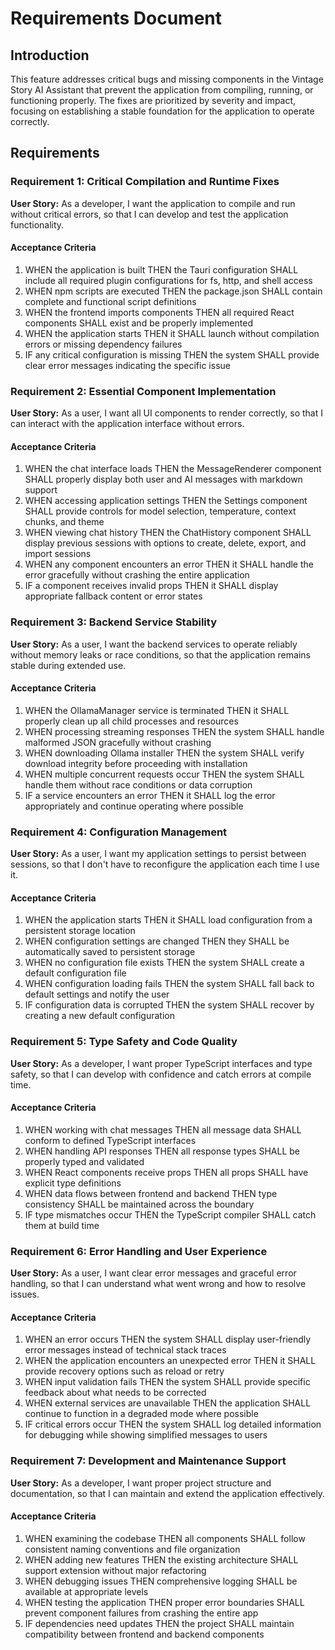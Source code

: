# Requirements Document

## Introduction

This feature addresses critical bugs and missing components in the Vintage Story AI Assistant that prevent the application from compiling, running, or functioning properly. The fixes are prioritized by severity and impact, focusing on establishing a stable foundation for the application to operate correctly.

## Requirements

### Requirement 1: Critical Compilation and Runtime Fixes

**User Story:** As a developer, I want the application to compile and run without critical errors, so that I can develop and test the application functionality.

#### Acceptance Criteria

1. WHEN the application is built THEN the Tauri configuration SHALL include all required plugin configurations for fs, http, and shell access
2. WHEN npm scripts are executed THEN the package.json SHALL contain complete and functional script definitions
3. WHEN the frontend imports components THEN all required React components SHALL exist and be properly implemented
4. WHEN the application starts THEN it SHALL launch without compilation errors or missing dependency failures
5. IF any critical configuration is missing THEN the system SHALL provide clear error messages indicating the specific issue

### Requirement 2: Essential Component Implementation

**User Story:** As a user, I want all UI components to render correctly, so that I can interact with the application interface without errors.

#### Acceptance Criteria

1. WHEN the chat interface loads THEN the MessageRenderer component SHALL properly display both user and AI messages with markdown support
2. WHEN accessing application settings THEN the Settings component SHALL provide controls for model selection, temperature, context chunks, and theme
3. WHEN viewing chat history THEN the ChatHistory component SHALL display previous sessions with options to create, delete, export, and import sessions
4. WHEN any component encounters an error THEN it SHALL handle the error gracefully without crashing the entire application
5. IF a component receives invalid props THEN it SHALL display appropriate fallback content or error states

### Requirement 3: Backend Service Stability

**User Story:** As a user, I want the backend services to operate reliably without memory leaks or race conditions, so that the application remains stable during extended use.

#### Acceptance Criteria

1. WHEN the OllamaManager service is terminated THEN it SHALL properly clean up all child processes and resources
2. WHEN processing streaming responses THEN the system SHALL handle malformed JSON gracefully without crashing
3. WHEN downloading Ollama installer THEN the system SHALL verify download integrity before proceeding with installation
4. WHEN multiple concurrent requests occur THEN the system SHALL handle them without race conditions or data corruption
5. IF a service encounters an error THEN it SHALL log the error appropriately and continue operating where possible

### Requirement 4: Configuration Management

**User Story:** As a user, I want my application settings to persist between sessions, so that I don't have to reconfigure the application each time I use it.

#### Acceptance Criteria

1. WHEN the application starts THEN it SHALL load configuration from a persistent storage location
2. WHEN configuration settings are changed THEN they SHALL be automatically saved to persistent storage
3. WHEN no configuration file exists THEN the system SHALL create a default configuration file
4. WHEN configuration loading fails THEN the system SHALL fall back to default settings and notify the user
5. IF configuration data is corrupted THEN the system SHALL recover by creating a new default configuration

### Requirement 5: Type Safety and Code Quality

**User Story:** As a developer, I want proper TypeScript interfaces and type safety, so that I can develop with confidence and catch errors at compile time.

#### Acceptance Criteria

1. WHEN working with chat messages THEN all message data SHALL conform to defined TypeScript interfaces
2. WHEN handling API responses THEN all response types SHALL be properly typed and validated
3. WHEN React components receive props THEN all props SHALL have explicit type definitions
4. WHEN data flows between frontend and backend THEN type consistency SHALL be maintained across the boundary
5. IF type mismatches occur THEN the TypeScript compiler SHALL catch them at build time

### Requirement 6: Error Handling and User Experience

**User Story:** As a user, I want clear error messages and graceful error handling, so that I can understand what went wrong and how to resolve issues.

#### Acceptance Criteria

1. WHEN an error occurs THEN the system SHALL display user-friendly error messages instead of technical stack traces
2. WHEN the application encounters an unexpected error THEN it SHALL provide recovery options such as reload or retry
3. WHEN input validation fails THEN the system SHALL provide specific feedback about what needs to be corrected
4. WHEN external services are unavailable THEN the application SHALL continue to function in a degraded mode where possible
5. IF critical errors occur THEN the system SHALL log detailed information for debugging while showing simplified messages to users

### Requirement 7: Development and Maintenance Support

**User Story:** As a developer, I want proper project structure and documentation, so that I can maintain and extend the application effectively.

#### Acceptance Criteria

1. WHEN examining the codebase THEN all components SHALL follow consistent naming conventions and file organization
2. WHEN adding new features THEN the existing architecture SHALL support extension without major refactoring
3. WHEN debugging issues THEN comprehensive logging SHALL be available at appropriate levels
4. WHEN testing the application THEN proper error boundaries SHALL prevent component failures from crashing the entire app
5. IF dependencies need updates THEN the project SHALL maintain compatibility between frontend and backend components